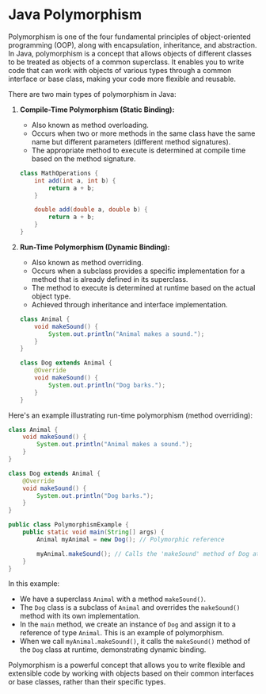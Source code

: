 # Java Polymorphism

Polymorphism is one of the four fundamental principles of object-oriented programming (OOP), along with encapsulation, inheritance, and abstraction. In Java, polymorphism is a concept that allows objects of different classes to be treated as objects of a common superclass. It enables you to write code that can work with objects of various types through a common interface or base class, making your code more flexible and reusable.

There are two main types of polymorphism in Java:

1. **Compile-Time Polymorphism (Static Binding):**
   - Also known as method overloading.
   - Occurs when two or more methods in the same class have the same name but different parameters (different method signatures).
   - The appropriate method to execute is determined at compile time based on the method signature.

   ```java
   class MathOperations {
       int add(int a, int b) {
           return a + b;
       }

       double add(double a, double b) {
           return a + b;
       }
   }
   ```

2. **Run-Time Polymorphism (Dynamic Binding):**
   - Also known as method overriding.
   - Occurs when a subclass provides a specific implementation for a method that is already defined in its superclass.
   - The method to execute is determined at runtime based on the actual object type.
   - Achieved through inheritance and interface implementation.

   ```java
   class Animal {
       void makeSound() {
           System.out.println("Animal makes a sound.");
       }
   }

   class Dog extends Animal {
       @Override
       void makeSound() {
           System.out.println("Dog barks.");
       }
   }
   ```

Here's an example illustrating run-time polymorphism (method overriding):

```java
class Animal {
    void makeSound() {
        System.out.println("Animal makes a sound.");
    }
}

class Dog extends Animal {
    @Override
    void makeSound() {
        System.out.println("Dog barks.");
    }
}

public class PolymorphismExample {
    public static void main(String[] args) {
        Animal myAnimal = new Dog(); // Polymorphic reference

        myAnimal.makeSound(); // Calls the 'makeSound' method of Dog at runtime
    }
}
```

In this example:

- We have a superclass `Animal` with a method `makeSound()`.
- The `Dog` class is a subclass of `Animal` and overrides the `makeSound()` method with its own implementation.
- In the `main` method, we create an instance of `Dog` and assign it to a reference of type `Animal`. This is an example of polymorphism.
- When we call `myAnimal.makeSound()`, it calls the `makeSound()` method of the `Dog` class at runtime, demonstrating dynamic binding.

Polymorphism is a powerful concept that allows you to write flexible and extensible code by working with objects based on their common interfaces or base classes, rather than their specific types.